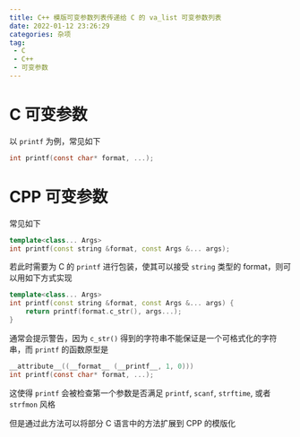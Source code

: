 ```yaml
---
title: C++ 模版可变参数列表传递给 C 的 va_list 可变参数列表
date: 2022-01-12 23:26:29
categories: 杂项
tag:
 - C
 - C++
 - 可变参数
---
```


# C 可变参数
以 `printf` 为例，常见如下
```c
int printf(const char* format, ...);
```

# CPP 可变参数
常见如下

```cpp
template<class... Args>
int printf(const string &format, const Args &... args);
```

若此时需要为 C 的 `printf` 进行包装，使其可以接受 `string` 类型的 format，则可以用如下方式实现

```cpp
template<class... Args>
int printf(const string &format, const Args &... args) {
    return printf(format.c_str(), args...);
}
```

通常会提示警告，因为 `c_str()` 得到的字符串不能保证是一个可格式化的字符串，而 `printf` 的函数原型是


```c
__attribute__((__format__ (__printf__, 1, 0)))
int printf(const char* format, ...);
```

这使得 `printf` 会被检查第一个参数是否满足 `printf`, `scanf`, `strftime`, 或者 `strfmon` 风格

但是通过此方法可以将部分 C 语言中的方法扩展到 CPP 的模版化
